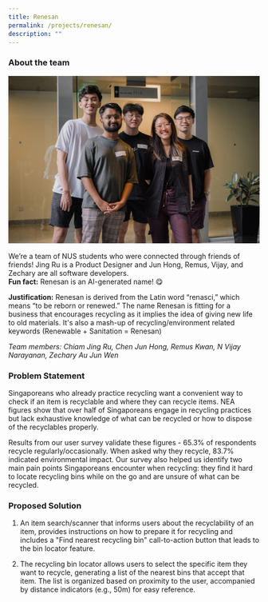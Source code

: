```yaml
---
title: Renesan
permalink: /projects/renesan/
description: ""
---
```

### About the team

![](/images/renesan%20large.jpeg)

We’re a team of NUS students who were connected through friends of friends! Jing Ru is a Product Designer and Jun Hong, Remus, Vijay, and Zechary are all software developers.  
**Fun fact:** Renesan is an AI-generated name! 😋

**Justification:** Renesan is derived from the Latin word “renasci,” which means “to be reborn or renewed.” The name Renesan is fitting for a business that encourages recycling as it implies the idea of giving new life to old materials. It's also a mash-up of recycling/environment related keywords (Renewable + Sanitation = Renesan)

*Team members: Chiam Jing Ru, Chen Jun Hong, Remus Kwan, N Vijay Narayanan, Zechary Au Jun Wen*

### Problem Statement

Singaporeans who already practice recycling want a convenient way to check if an item is recyclable and where they can recycle items. NEA figures show that over half of Singaporeans engage in recycling practices but lack exhaustive knowledge of what can be recycled or how to dispose of the recyclables properly.

Results from our user survey validate these figures - 65.3% of respondents recycle regularly/occasionally. When asked why they recycle, 83.7% indicated environmental impact. Our survey also helped us identify two main pain points Singaporeans encounter when recycling: they find it hard to locate recycling bins while on the go and are unsure of what can be recycled.
  

### Proposed Solution

1. An item search/scanner that informs users about the recyclability of an item, provides instructions on how to prepare it for recycling and includes a "Find nearest recycling bin" call-to-action button that leads to the bin locator feature.

2. The recycling bin locator allows users to select the specific item they want to recycle, generating a list of the nearest bins that accept that item. The list is organized based on proximity to the user, accompanied by distance indicators (e.g., 50m) for easy reference.